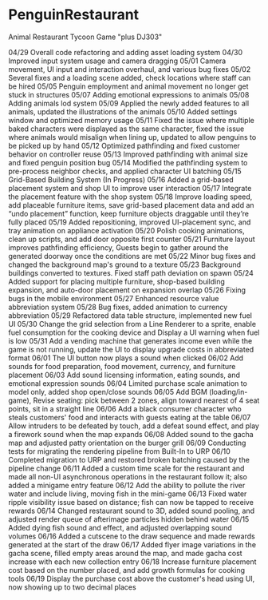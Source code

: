 # PenguinRestaurant
Animal Restaurant Tycoon Game
"plus DJ303"

04/29 Overall code refactoring and adding asset loading system
04/30 Improved input system usage and camera dragging
05/01 Camera movement, UI input and interaction overhaul, and various bug fixes
05/02 Several fixes and a loading scene added, check locations where staff can be hired
05/05 Penguin employment and animal movement no longer get stuck in structures
05/07 Adding emotional expressions to animals
05/08 Adding animals lod system
05/09 Applied the newly added features to all animals, updated the illustrations of the animals
05/10 Added settings window and optimized memory usage
05/11 Fixed the issue where multiple baked characters were displayed as the same character, fixed the issue where animals would misalign when lining up, updated to allow penguins to be picked up by hand
05/12 Optimized pathfinding and fixed customer behavior on controller reuse
05/13 Improved pathfinding with animal size and fixed penguin position bug
05/14 Modified the pathfinding system to pre-process neighbor checks, and applied character UI batching
05/15 Grid-Based Building System (In Progress)
05/16 Added a grid-based placement system and shop UI to improve user interaction
05/17 Integrate the placement feature with the shop system
05/18 Improve loading speed, add placeable furniture items, save grid-based placement data and add an “undo placement” function, keep furniture objects draggable until they’re fully placed
05/19 Added repositioning, improved UI-placement sync, and tray animation on appliance activation
05/20 Polish cooking animations, clean up scripts, and add door opposite first counter
05/21 Furniture layout improves pathfinding efficiency, Guests begin to gather around the generated doorway once the conditions are met
05/22 Minor bug fixes and changed the background map's ground to a texture
05/23 Background buildings converted to textures. Fixed staff path deviation on spawn
05/24 Added support for placing multiple furniture, shop-based building expansion, and auto-door placement on expansion overlap
05/26 Fixing bugs in the mobile environment
05/27 Enhanced resource value abbreviation system
05/28 Bug fixes, added animation to currency abbreviation
05/29 Refactored data table structure, implemented new fuel UI
05/30 Change the grid selection from a Line Renderer to a sprite, enable fuel consumption for the cooking device and Display a UI warning when fuel is low
05/31 Add a vending machine that generates income even while the game is not running, update the UI to display upgrade costs in abbreviated format
06/01 The UI button now plays a sound when clicked
06/02 Add sounds for food preparation, food movement, currency, and furniture placement
06/03 Add sound licensing information, eating sounds, and emotional expression sounds
06/04 Limited purchase scale animation to model only, added shop open/close sounds
06/05 Add BGM (loading/in-game), Revise seating: pick between 2 zones, align toward nearest of 4 seat points, sit in a straight line
06/06 Add a black consumer character who steals customers' food and interacts with guests eating at the table
06/07 Allow intruders to be defeated by touch, add a defeat sound effect, and play a firework sound when the map expands
06/08 Added sound to the gacha map and adjusted patty orientation on the burger grill
06/09 Conducting tests for migrating the rendering pipeline from Built-In to URP
06/10 Completed migration to URP and restored broken batching caused by the pipeline change
06/11 Added a custom time scale for the restaurant and made all non-UI asynchronous operations in the restaurant follow it; also added a minigame entry feature
06/12 Add the ability to pollute the river water and include living, moving fish in the mini-game
06/13 Fixed water ripple visibility issue based on distance; fish can now be tapped to receive rewards
06/14 Changed restaurant sound to 3D, added sound pooling, and adjusted render queue of afterimage particles hidden behind water
06/15 Added dying fish sound and effect, and adjusted overlapping sound volumes
06/16 Added a cutscene to the draw sequence and made rewards generated at the start of the draw
06/17 Added flyer image variations in the gacha scene, filled empty areas around the map, and made gacha cost increase with each new collection entry
06/18 Increase furniture placement cost based on the number placed, and add growth formulas for cooking tools
06/19 Display the purchase cost above the customer's head using UI, now showing up to two decimal places